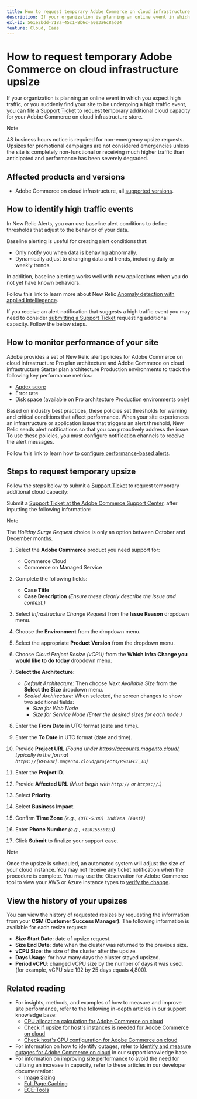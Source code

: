 ```yaml
---
title: How to request temporary Adobe Commerce on cloud infrastructure upsize
description: If your organization is planning an online event in which you expect high traffic, or you suddenly find your site to be undergoing a high traffic event, you can file a [Support Ticket](/help/help-center-guide/help-center/magento-help-center-user-guide.md#submit-ticket) to request temporary additional cloud capacity for your Adobe Commerce on cloud infrastructure store.
exl-id: 561e2bdd-718a-45c1-8b6c-a0e3a6c8ad04
feature: Cloud, Iaas
---
```

# How to request temporary Adobe Commerce on cloud infrastructure upsize

If your organization is planning an online event in which you expect high traffic, or you suddenly find your site to be undergoing a high traffic event, you can file a [Support Ticket](/help/help-center-guide/help-center/magento-help-center-user-guide.md#submit-ticket) to request temporary additional cloud capacity for your Adobe Commerce on cloud infrastructure store.

>[!NOTE]
>
>48 business hours notice is required for non-emergency upsize requests. Upsizes for promotional campaigns are not considered emergencies unless the site is completely non-functional or receiving much higher traffic than anticipated and performance has been severely degraded.

## Affected products and versions

* Adobe Commerce on cloud infrastructure, all [supported versions](https://www.adobe.com/content/dam/cc/en/legal/terms/enterprise/pdfs/Adobe-Commerce-Software-Lifecycle-Policy.pdf).

## How to identify high traffic events

In New Relic Alerts, you can use baseline alert conditions to define thresholds that adjust to the behavior of your data.

Baseline alerting is useful for creating alert conditions that:

* Only notify you when data is behaving abnormally.
* Dynamically adjust to changing data and trends, including daily or weekly trends.

In addition, baseline alerting works well with new applications when you do not yet have known behaviors.

Follow this link to learn more about New Relic [Anomaly detection with  applied Intelliegence](https://docs.newrelic.com/docs/alerts-applied-intelligence/applied-intelligence/anomaly-detection/anomaly-detection-applied-intelligence/).

If you receive an alert notification that suggests a high traffic event you may need to consider [submitting a Support Ticket](/docs/commerce-knowledge-base/kb/help-center-guide/magento-help-center-user-guide.html?lang=en#submit-ticket) requesting additional capacity. Follow the below steps.

## How to monitor performance of your site

Adobe provides a set of New Relic alert policies for Adobe Commerce on cloud infrastructure Pro plan architecture and Adobe Commerce on cloud infrastructure Starter plan architecture Production environments to track the following key performance metrics:

* [Apdex score](https://docs.newrelic.com/docs/apm/new-relic-apm/apdex/apdex-measure-user-satisfaction)
* Error rate
* Disk space (available on Pro architecture Production environments only)

Based on industry best practices, these policies set thresholds for warning and critical conditions that affect performance. When your site experiences an infrastructure or application issue that triggers an alert threshold, New Relic sends alert notifications so that you can proactively address the issue. To use these policies, you must configure notification channels to receive the alert messages.

Follow this link to learn how to [configure performance-based alerts](/docs/commerce-cloud-service/user-guide/monitor/new-relic.html#monitor-performance-with-managed-alerts).

## Steps to request temporary upsize

Follow the steps below to submit a [Support Ticket](/docs/commerce-knowledge-base/kb/help-center-guide/magento-help-center-user-guide.html?lang=en#submit-ticket) to request temporary additional cloud capacity:

Submit a [Support Ticket at the Adobe Commerce Support Center](/help/help-center-guide/help-center/magento-help-center-user-guide.md#submit-ticket), after inputting the following information:

>[!NOTE]
>
>The *Holiday Surge Request* choice is only an option between October and December months.

1. Select the **Adobe Commerce** product you need support for:
    * Commerce Cloud
    * Commerce on Managed Service

1. Complete the following fields:
    * **Case Title**
    * **Case Description** *(Ensure these clearly describe the issue and context.)*

1. Select *Infrastructure Change Request* from the **Issue Reason** dropdown menu.

1. Choose the **Environment** from the dropdown menu.

1. Select the appropriate **Product Version** from the dropdown menu.

1. Choose *Cloud Project Resize (vCPU)* from the **Which Infra Change you would like to do today** dropdown menu.

1. **Select the Architecture:**
    * *Default Architecture:* Then choose *Next Available Size* from the **Select the Size** dropdown menu.
    * *Scaled Architecture:* When selected, the screen changes to show two additional fields:
        * *Size for Web Node*
        * *Size for Service Node* *(Enter the desired sizes for each node.)*

1. Enter the **From Date** in UTC format (date and time).

1. Enter the **To Date** in UTC format (date and time).

1. Provide **Project URL** *(Found under https://accounts.magento.cloud/, typically in the format `https://[REGION].magento.cloud/projects/PROJECT_ID`)*

1. Enter the **Project ID**.

1. Provide **Affected URL** *(Must begin with `http://` or `https://`.)*

1. Select **Priority**.

1. Select **Business Impact**.

1. Confirm **Time Zone** *(e.g., `(UTC-5:00) Indiana (East)`)*

1. Enter **Phone Number** *(e.g., `+12015550123`)*

1. Click **Submit** to finalize your support case.

>[!NOTE]
>
>Once the upsize is scheduled, an automated system will adjust the size of your cloud instance. You may not receive any ticket notification when the procedure is complete. You may use the Observation for Adobe Commerce tool to view your AWS or Azure instance types to [verify the change](/help/how-to/general/check-vcpu-using-observation-for-adobe-commerce.md).

## View the history of your upsizes

You can view the history of requested resizes by requesting the information from your **CSM (Customer Success Manager)**.
The following information is available for each resize request:

* **Size Start Date**: date of upsize request.
* **Size End Date**: date when the cluster was returned to the previous size.
* **vCPU Size**: the size of the cluster after the upsize.
* **Days Usage**: for how many days the cluster stayed upsized.
* **Period vCPU**: changed vCPU size by the number of days it was used. (for example, vCPU size 192 by 25 days equals 4,800).


## Related reading

* For insights, methods, and examples of how to measure and improve site performance, refer to the following in-depth articles in our support knowledge base:
    * [CPU allocation calculation for Adobe Commerce on cloud](/docs/commerce-knowledge-base/kb/how-to/magento-commerce-cloud-cpu-allocation-calculation.html)
    * [Check if upsize for host's instances is needed for Adobe Commerce on cloud](/docs/commerce-knowledge-base/kb/how-to/magento-commerce-cloud-check-if-upsize-for-hosts-instances-is-needed.html)
    * [Check host's CPU configuration for Adobe Commerce on cloud](/docs/commerce-knowledge-base/kb/how-to/magento-commerce-cloud-check-hosts-cpu-configuration.html)
* For information on how to identify outages, refer to [Identify and measure outages for Adobe Commerce on cloud](/docs/commerce-knowledge-base/kb/how-to/how-to-identify-outages.html) in our support knowledge base.
* For information on improving site performance to avoid the need for utilizing an increase in capacity, refer to these articles in our developer documentation:
    * [Image Sizing](/docs/commerce-admin/catalog/products/digital-assets/product-image-config.html#product-image-resizing)
    * [Full Page Caching](/docs/commerce-admin/systems/tools/cache-management.html#full-page-caching)
    * [ECE-Tools](/docs/commerce-cloud-service/user-guide/dev-tools/ece-tools/package-overview.html)
